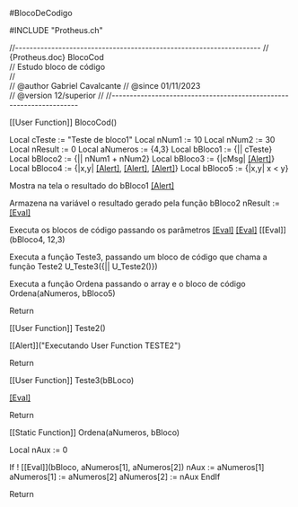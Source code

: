 #BlocoDeCodigo 



\#INCLUDE "Protheus.ch"

//--------------------------------------------------------------------
// {Protheus.doc} BlocoCod         
// Estudo bloco de código        
//                                               
// @author  Gabriel Cavalcante 
// @since 01/11/2023              
// @version 12/superior
//
//--------------------------------------------------------------------

[[User Function]] BlocoCod()

  Local cTeste    := "Teste de bloco1"
  Local nNum1     := 10
  Local nNum2     := 30
  Local nResult   := 0
  Local aNumeros  := {4,3}
  Local bBloco1   := {|| cTeste}
  Local bBloco2   := {|| nNum1 + nNum2}
  Local bBloco3   := {|cMsg| [[Alert]](cMsg)}
  Local bBloco4   := {|x,y| [[Alert]](cValToChar(x+y)), [[Alert]](cValToChar(x\*y)), [[Alert]](cValToChar(x/y))}
  Local bBloco5   := {|x,y| x < y}

Mostra na tela o resultado do bBloco1
  [[Alert]](Eval(bBloco1)) 
  
Armazena na variável o resultado gerado pela função bBloco2
  nResult := [[Eval]](bBloco2)

Executa os blocos de código passando os parâmetros
  [[Eval]](bBloco3, "Olá mundo!")
  [[Eval]](bBloco3, "Mensagem 2!")
  [[Eval]](bBloco4, 12,3)

Executa a função Teste3, passando um bloco de código que chama a função Teste2
  U_Teste3({|| U_Teste2()})

Executa a função Ordena passando o array e o bloco de código
  Ordena(aNumeros, bBloco5)

Return



[[User Function]] Teste2()

  [[Alert]]("Executando User Function TESTE2")

Return

[[User Function]] Teste3(bBLoco)

  [[Eval]](bBloco)

Return

[[Static Function]] Ordena(aNumeros, bBloco)

  Local nAux := 0


  If ! [[Eval]](bBloco, aNumeros\[1], aNumeros\[2])
    nAux := aNumeros\[1]
    aNumeros\[1] := aNumeros\[2]
    aNumeros\[2] := nAux
  EndIf

Return
